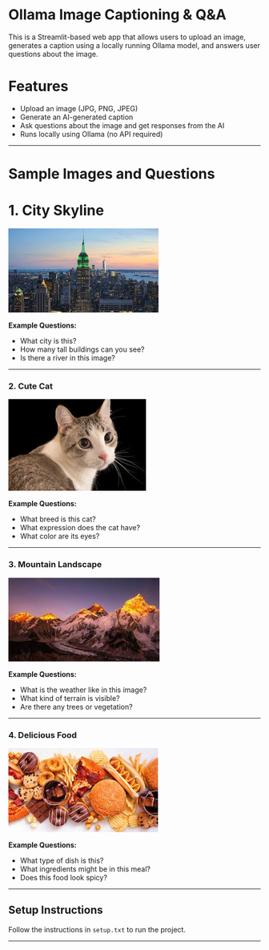 
# Ollama Image Captioning & Q&A

This is a Streamlit-based web app that allows users to upload an image, generates a caption using a locally running Ollama model, and answers user questions about the image.

# Features
- Upload an image (JPG, PNG, JPEG)
- Generate an AI-generated caption
- Ask questions about the image and get responses from the AI
- Runs locally using Ollama (no API required)

---

# Sample Images and Questions

# 1. City Skyline
![City Skyline](city.jpg)

**Example Questions:**
- What city is this?
- How many tall buildings can you see?
- Is there a river in this image?

---

### **2. Cute Cat**
![Cute Cat](cat.jpg)

**Example Questions:**
- What breed is this cat?
- What expression does the cat have?
- What color are its eyes?

---

### **3. Mountain Landscape**
![Mountain](mountain.jpg)

**Example Questions:**
- What is the weather like in this image?
- What kind of terrain is visible?
- Are there any trees or vegetation?

---

### **4. Delicious Food**
![Delicious Food](food.jpg)

**Example Questions:**
- What type of dish is this?
- What ingredients might be in this meal?
- Does this food look spicy?

---

## Setup Instructions
Follow the instructions in `setup.txt` to  run the project.

---


